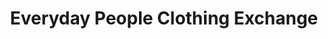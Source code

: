 ---
title: "Everyday People Clothing Exchange"
url: /saint-paul/everyday-people-clothing-exchange/
shop: Kleidung
---
